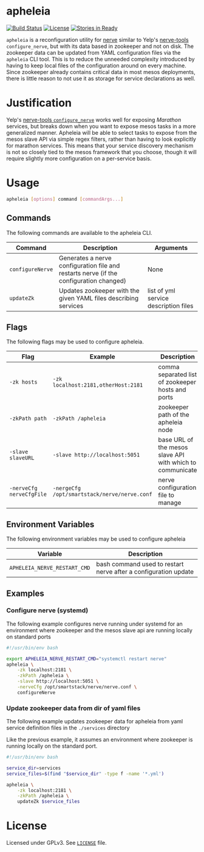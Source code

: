 # apheleia
[![Build Status](https://travis-ci.org/FlukeNetworks/apheleia.svg?branch=master)](https://travis-ci.org/FlukeNetworks/apheleia)
[![License](https://img.shields.io/badge/license-GPLv3-blue.svg)](https://github.com/FlukeNetworks/apheleia/blob/master/LICENSE)
[![Stories in Ready](https://badge.waffle.io/FlukeNetworks/apheleia.svg?label=ready&title=ready)](http://waffle.io/FlukeNetworks/apheleia)

`apheleia` is a reconfiguration utility for [nerve](https://github.com/airbnb/nerve) similar to Yelp's [nerve-tools](https://github.com/Yelp/nerve-tools) `configure_nerve`, but with its data based in zookeeper and not on disk. The zookeeper data can be updated from YAML configuration files via the `apheleia` CLI tool. This is to reduce the unneeded complexity introduced by having to keep local files of the configuration around on every machine. Since zookeeper already contains critical data in most mesos deployments, there is little reason to not use it as storage for service declarations as well.

# Justification

Yelp's [nerve-tools `configure_nerve`](https://github.com/Yelp/nerve-tools) works well for exposing *Marathon* services, but breaks down when you want to expose mesos tasks in a more generalized manner. Apheleia will be able to select tasks to expose from the mesos slave API via simple regex filters, rather than having to look explicitly for marathon services. This means that your service discovery mechanism is not so closely tied to the mesos framework that you choose, though it will require slightly more configuration on a per-service basis.

# Usage

```bash
apheleia [options] command [commandArgs...]
```

## Commands

The following commands are available to the apheleia CLI.

| Command | Description | Arguments |
| ------- | ----------- | --------- |
| `configureNerve` | Generates a nerve configuration file and restarts nerve (if the configuration changed) | None |
| `updateZk` | Updates zookeeper with the given YAML files describing services | list of yml service description files |

## Flags

The following flags may be used to configure apheleia.

| Flag | Example | Description |
| ---- | ------- | ----------- |
| `-zk hosts` | `-zk localhost:2181,otherHost:2181` | comma separated list of zookeeper hosts and ports |
| `-zkPath path` | `-zkPath /apheleia` | zookeeper path of the apheleia node |
| `-slave slaveURL` | `-slave http://localhost:5051` | base URL of the mesos slave API with which to communicate |
| `-nerveCfg nerveCfgFile` | `-nergeCfg /opt/smartstack/nerve/nerve.conf` | nerve configuration file to manage |

## Environment Variables

The following environment variables may be used to configure apheleia

| Variable | Description |
| -------- | ----------- |
| `APHELEIA_NERVE_RESTART_CMD` | bash command used to restart nerve after a configuration update |

## Examples

### Configure nerve (systemd)

The following example configures nerve running under systemd for an environment where zookeeper and the mesos slave api are running locally on standard ports

```bash
#!/usr/bin/env bash

export APHELEIA_NERVE_RESTART_CMD="systemctl restart nerve"
apheleia \
	-zk localhost:2181 \
	-zkPath /apheleia \
	-slave http://localhost:5051 \
	-nerveCfg /opt/smartstack/nerve/nerve.conf \
	configureNerve
```

### Update zookeeper data from dir of yaml files

The following example updates zookeeper data for apheleia from yaml service definition files in the `./services` directory

Like the previous example, it assumes an environment where zookeeper is running locally on the standard port.

```bash
#!/usr/bin/env bash

service_dir=services
service_files=$(find "$service_dir" -type f -name '*.yml')

apheleia \
	-zk localhost:2181 \
	-zkPath /apheleia \
	updateZk $service_files
```

# License

Licensed under GPLv3. See [`LICENSE`](https://github.com/FlukeNetworks/apheleia/blob/master/LICENSE) file.
